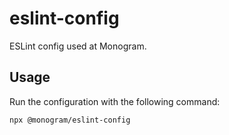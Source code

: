 # eslint-config

ESLint config used at Monogram.

## Usage

Run the configuration with the following command:

```sh
npx @monogram/eslint-config
```
